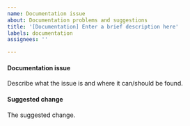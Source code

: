 ```yaml
---
name: Documentation issue
about: Documentation problems and suggestions
title: '[Documentation] Enter a brief description here'
labels: documentation
assignees: ''

---
```


#### Documentation issue
Describe what the issue is and where it can/should be found.

#### Suggested change
The suggested change.
